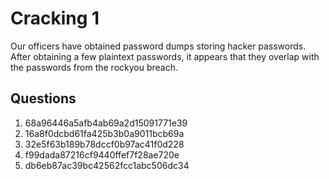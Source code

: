 # Cracking 1
Our officers have obtained password dumps storing hacker passwords. After obtaining a few plaintext passwords, it appears that they overlap with the passwords from the rockyou breach.

## Questions
1. 68a96446a5afb4ab69a2d15091771e39	
2. 16a8f0dcbd61fa425b3b0a9011bcb69a	
3. 32e5f63b189b78dccf0b97ac41f0d228	
4. f99dada87216cf9440ffef7f28ae720e
5. db6eb87ac39bc42562fcc1abc506dc34